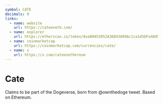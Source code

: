 ```yaml
---
symbol: CATE
decimals: 9
links:
  - name: website
    url: https://cateoneth.com/
  - name: explorer
    url: https://etherscan.io/token/0xa00453052A36D43A99Ac1ca145DFe4A952cA33B8
  - name: coinmarketcap
    url: https://coinmarketcap.com/currencies/cate/
  - name: x
    url: https://x.com/cateonethereum
---
```


# Cate

Claims to be part of the Dogeverse, born from @ownthedoge tweet. Based on Ethereum.
